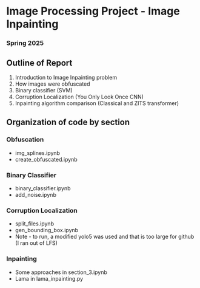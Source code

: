 # Image Processing Project - Image Inpainting 
### Spring 2025

## Outline of Report 
1. Introduction to Image Inpainting problem
2. How images were obfuscated 
3. Binary classifier (SVM) 
4. Corruption Localization (You Only Look Once CNN) 
5. Inpainting algorithm comparison (Classical and ZITS transformer) 

## Organization of code by section 
### Obfuscation 
- img_splines.ipynb
- create_obfuscated.ipynb
### Binary Classifier
- binary_classifier.ipynb
- add_noise.ipynb
### Corruption Localization
- split_files.ipynb
- gen_bounding_box.ipynb
- Note - to run, a modified yolo5 was used and that is too large for github (I ran out of LFS)
### Inpainting 
- Some approaches in section_3.ipynb
- Lama in lama_inpainting.py

  
